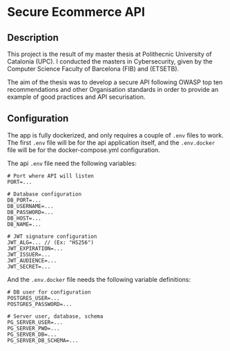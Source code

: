 # Secure Ecommerce API

## Description
This project is the result of my master thesis at Polithecnic University of Catalonia (UPC). I conducted the masters in Cybersecurity, given by the Computer Science Faculty of Barcelona (FIB) and (ETSETB).

The aim of the thesis was to develop a secure API following OWASP top ten recommendations and other Organisation standards in order to provide an example of good practices and API securisation.


## Configuration
The app is fully dockerized, and only requires a couple of `.env` files to work. The first `.env` file will be for the api application itself, and the `.env.docker` file will be for the docker-compose.yml configuration.

The api `.env` file need the following variables:
```
# Port where API will listen
PORT=...

# Database configuration
DB_PORT=...
DB_USERNAME=...
DB_PASSWORD=...
DB_HOST=...
DB_NAME=...

# JWT signature configuration
JWT_ALG=... // (Ex: "HS256")
JWT_EXPIRATION=...
JWT_ISSUER=...
JWT_AUDIENCE=...
JWT_SECRET=...
``` 
And the `.env.docker` file needs the following variable definitions:
```
# DB user for configuration
POSTGRES_USER=...
POSTGRES_PASSWORD=...

# Server user, database, schema
PG_SERVER_USER=...
PG_SERVER_PWD=...
PG_SERVER_DB=...
PG_SERVER_DB_SCHEMA=...
```